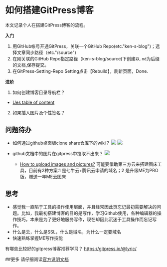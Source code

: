 # 如何搭建GitPress博客

本文记录个人在搭建GitPress博客的流程。

**入门**
1. 用GitHub帐号开通GitPress，关联一个GitHub Repo(etc."ken-s-blog")；选择文章同步路径（etc."/source")
2. 在刚关联的GitHub Repo指定路径（ken-s-blog/source)下创建以``.md``为后缀的文档,保存提交。
3. 在GitPress-Setting-Repo Setting点击【Rebuild】，刷新页面，Done.


**进阶**
1. 如何创建博客目录导航栏？
- [Ues table of content](https://gitpress.io/c/helps/collection-toc)
2. 如果插入图片及个性签名？

## 问题待办
- 如何通过github桌面版clone share仓库下的wiki？
![](./_image/2019-04-23-08-33-39.png)
![](./_image/2019-04-23-08-34-35.png)

- github文档中的图片在gitpress中拉取不出来？
![](./_image/2019-04-23-11-05-38.png)
  - [How to upload images and pictures?](https://gitpress.io/c/helps/faq)
可能要借助第三方云来搭建图床工具，目前有2种方案:1 是七牛云+腾讯云申请的域名；2 是升级ME为PRO版，赠送一年ME云图床

## 思考
- 感觉我一直陷于工具的操作使用层面，并且经常因此页忘记最初需要解决的问题。比如，我最初搭建博客的目的是写作，学习Github使用，各种编辑器的操作技巧，本来是为了更好地服务写作，现在却因此沉迷于工具操作而忘记写作。
- 什么是云，什么是SSL，什么是域名，为什么一定要域名
- 快速熟练掌握ME写作技能
                            
有哪些比较好的gitpress博客推荐学习？
https://gitpress.io/@lyric/

##更多
请仔细阅读[官方说明文档](https://gitpress.io/c/helps/welcome)
